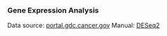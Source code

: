 ### Gene Expression Analysis  
Data source: [portal.gdc.cancer.gov](https://portal.gdc.cancer.gov/)
Manual: [DESeq2](https://www.bioconductor.org/packages/release/bioc/vignettes/DESeq2/inst/doc/DESeq2.html)
